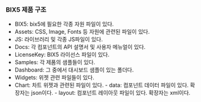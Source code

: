 ### BIX5 제품 구조
- BIX5: bix5에 필요한 각종 자원 파일이 있다.
 - Assets: CSS, Image, Fonts 등 자원에 관련된 파일이 있다.
 - JS: 라이브러리 및 각종 JS파일이 있다.
- Docs: 각 컴포넌트의 API 설명서 및 사용자 메뉴얼이 있다.
- LicenseKey: BIX5 라이선스 파일이 있다.
- Samples: 각 제품의 샘플들이 있다.
 - Dashboard: 그 중에서 대시보드 샘플이 있는 폴더다.
  - Widgets: 위젯 관련 파일들이 있다.
   - Chart: 차트 위젯과 관련된 파일이 있다.
    - data: 컴포넌트 데이터 파일이 있다. 확장자는 json이다.
    - layout: 컴포넌트 레이아웃 파일이 있다. 확장자는 xml이다.